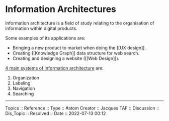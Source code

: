 # Information Architectures

Information architecture is a field of study relating to the organisation of information within digital products.

Some examples of its applications are:
* Bringing a new product to market when doing the [[UX design]].
* Creating [[Knowledge Graph]] data structure for web search.
* Creating and designing a website ([[Web Design]]).

[4 main systems of information architecture](https://uxplanet.org/information-architecture-basics-for-designers-b5d43df62e20) are:
1. Organization
2. Labeling
3. Navigation
4. Searching


---
Topics :: 
Reference ::
Type :: #atom
Creator :: Jacques
TAF ::
Discussion ::
Dis_Topic :: 
Resolved ::
Date :: 2022-07-13 00:12
